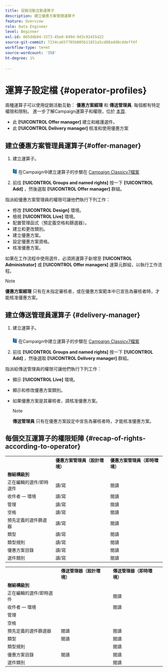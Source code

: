 ```yaml
---
title: 促銷活動互動運算子
description: 建立優惠方案管理運算子
feature: Overview
role: Data Engineer
level: Beginner
exl-id: 865ddb84-3373-45e0-849d-9d3c92455d22
source-git-commit: 7234ca65f785b005b11851a5cd88add8cddeff4f
workflow-type: tm+mt
source-wordcount: '358'
ht-degree: 1%

---
```


# 運算子設定檔 {#operator-profiles}

兩種運算子可以使用促銷活動互動： **優惠方案經理** 和 **傳送管理員**. 每個都有特定權限和限制。 進一步了解Campaign運算子和權限，位於 [本頁](../start/permissions.md).

* 此 **[!UICONTROL Offer manager]** 建立和維護選件。
* 此 **[!UICONTROL Delivery manager]** 核准和使用優惠方案

## 建立優惠方案管理員運算子{#offer-manager}

1. 建立運算子。

   ![](../assets/do-not-localize/book.png) 在Campaign中建立運算子的步驟在 [Campaign Classicv7檔案](https://experienceleague.adobe.com/docs/campaign-classic/using/getting-started/permissions/access-management-operators.html)

1. 前往 **[!UICONTROL Groups and named rights]** 按一下 **[!UICONTROL Add]** ，然後選取 **[!UICONTROL Offer manager]** 群組。

指派給優惠方案管理員的權限可讓他們執行下列工作：

* 修改 **[!UICONTROL Design]** 環境。
* 檢視 **[!UICONTROL Live]** 環境。
* 配置管理函式（預定義空格和篩選器）。
* 建立和更改類別。
* 建立優惠方案。
* 設定優惠方案資格。
* 核准優惠方案。

如果在工作流程中使用選件，必須將運算子新增至 **[!UICONTROL Administrator]** 或 **[!UICONTROL Offer managers]** 運算元群組，以執行工作流程。

>[!NOTE]
>
>**優惠方案經理** 只有在未指定審核者，或在優惠方案範本中已宣告為審核者時，才能核准優惠方案。

## 建立傳送管理員運算子 {#delivery-manager}

1. 建立運算子。

   ![](../assets/do-not-localize/book.png) 在Campaign中建立運算子的步驟在 [Campaign Classicv7檔案](https://experienceleague.adobe.com/docs/campaign-classic/using/getting-started/permissions/access-management-operators.html)

1. 前往 **[!UICONTROL Groups and named rights]** 按一下 **[!UICONTROL Add]** ，然後選取 **[!UICONTROL Delivery manager]** 群組。

指派給傳送管理員的權限可讓他們執行下列工作：

* 顯示 **[!UICONTROL Live]** 環境。
* 顯示和修改優惠方案類別。
* 如果優惠方案是其審核者，請核准優惠方案。

   >[!NOTE]
   >
   >**傳送管理員** 只有在優惠方案設定中宣告為審核者時，才能核准優惠方案。

## 每個交互運算子的權限矩陣 {#recap-of-rights-according-to-operator}

<table> 
 <tbody> 
  <tr> 
   <td> </td> 
   <td> <strong>優惠方案管理員（設計環境）</strong><br /> </td> 
   <td> <strong>優惠方案管理員（即時環境）</strong><br /> </td> 
  </tr> 
  <tr> 
   <td> <strong>樹結構級別</strong><br /> </td> 
   <td> </td> 
   <td> </td> 
  </tr> 
  <tr> 
   <td> 正在編輯的選件/即時選件<br /> </td> 
   <td> 讀/寫<br /> </td> 
   <td> 閱讀<br /> </td> 
  </tr> 
  <tr> 
   <td> 收件者 — 環境<br /> </td> 
   <td> 讀/寫<br /> </td> 
   <td> 閱讀<br /> </td> 
  </tr> 
  <tr> 
   <td> 管理<br /> </td> 
   <td> 讀/寫<br /> </td> 
   <td> 閱讀<br /> </td> 
  </tr> 
  <tr> 
   <td> 空格<br /> </td> 
   <td> 讀/寫<br /> </td> 
   <td> 閱讀<br /> </td> 
  </tr> 
  <tr> 
   <td> 預先定義的選件篩選器<br /> </td> 
   <td> 讀/寫<br /> </td> 
   <td> 閱讀<br /> </td> 
  </tr> 
  <tr> 
   <td> 類型<br /> </td> 
   <td> 讀/寫<br /> </td> 
   <td> 閱讀<br /> </td> 
  </tr> 
  <tr> 
   <td> 類型規則<br /> </td> 
   <td> 讀/寫<br /> </td> 
   <td> 閱讀<br /> </td> 
  </tr> 
  <tr> 
   <td> 優惠方案目錄<br /> </td> 
   <td> 讀/寫<br /> </td> 
   <td> 閱讀<br /> </td> 
  </tr> 
  <tr> 
   <td> 選件類別<br /> </td> 
   <td> 讀/寫<br /> </td> 
   <td> 閱讀<br /> </td> 
  </tr> 
 </tbody> 
</table>

<table> 
 <tbody> 
  <tr> 
   <td> </td> 
   <td> <strong>傳送管理器（設計環境）</strong><br /> </td> 
   <td> <strong>傳送管理器（即時環境）</strong><br /> </td> 
  </tr> 
  <tr> 
   <td> <strong>樹結構級別</strong><br /> </td> 
   <td> </td> 
   <td> </td> 
  </tr> 
  <tr> 
   <td> 正在編輯的選件/即時選件<br /> </td> 
   <td> </td> 
   <td> 閱讀<br /> </td> 
  </tr> 
  <tr> 
   <td> 收件者 — 環境<br /> </td> 
   <td> </td> 
   <td> 閱讀<br /> </td> 
  </tr> 
  <tr> 
   <td> 管理<br /> </td> 
   <td> </td> 
   <td> </td> 
  </tr> 
  <tr> 
   <td> 空格<br /> </td> 
   <td> </td> 
   <td> </td> 
  </tr> 
  <tr> 
   <td> 預先定義的選件篩選器<br /> </td> 
   <td> 閱讀<br /> </td> 
   <td> 閱讀<br /> </td> 
  </tr> 
  <tr> 
   <td> 類型<br /> </td> 
   <td> 閱讀<br /> </td> 
   <td> 閱讀<br /> </td> 
  </tr> 
  <tr> 
   <td> 類型規則<br /> </td> 
   <td> </td> 
   <td> 閱讀<br /> </td> 
  </tr> 
  <tr> 
   <td> 優惠方案目錄<br /> </td> 
   <td> 閱讀<br /> </td> 
   <td> 閱讀<br /> </td> 
  </tr> 
  <tr> 
   <td> 選件類別<br /> </td> 
   <td> </td> 
   <td> 閱讀<br /> </td> 
  </tr> 
 </tbody> 
</table>
